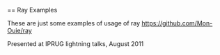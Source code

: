 == Ray Examples

These are just some examples of usage of ray https://github.com/Mon-Ouie/ray 

Presented at IPRUG lightning talks, August 2011
